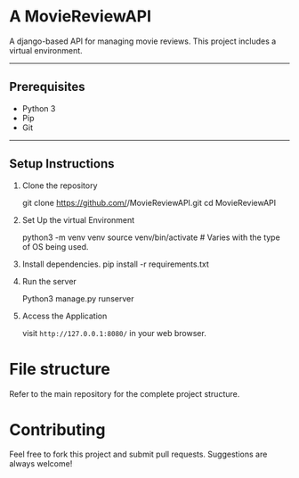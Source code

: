 # A MovieReviewAPI
 A django-based API for managing movie reviews. This project includes a virtual environment.

 ---
 ## Prerequisites
 - Python 3
 - Pip
 - Git

 ---

 ## Setup Instructions
1. Clone the repository

     git clone https://github.com/<your-username>/MovieReviewAPI.git
     cd MovieReviewAPI

2. Set Up the virtual Environment

      python3 -m venv venv
      source venv/bin/activate # Varies with the type of OS being used.

3. Install dependencies.
      pip install -r requirements.txt

4. Run the server

      Python3 manage.py runserver

5. Access the Application

   visit `http://127.0.0.1:8080/` in your web browser.

 # File structure
 Refer to the main repository for the complete project structure.

 # Contributing

Feel free to fork this project and submit pull requests. Suggestions are always welcome!

